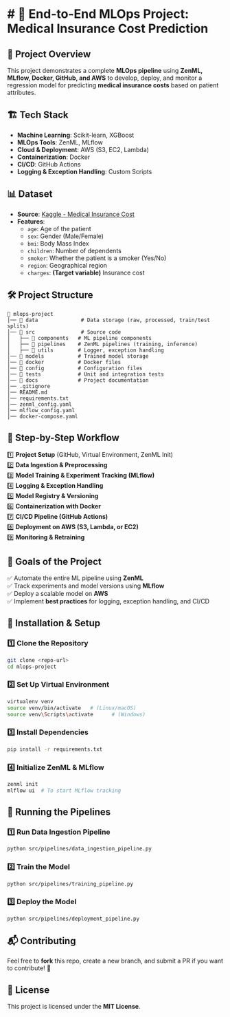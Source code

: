 # # 🚀 End-to-End MLOps Project: Medical Insurance Cost Prediction

## 📌 **Project Overview**
This project demonstrates a complete **MLOps pipeline** using **ZenML, MLflow, Docker, GitHub, and AWS** to develop, deploy, and monitor a regression model for predicting **medical insurance costs** based on patient attributes.

## 🏗 **Tech Stack**
- **Machine Learning**: Scikit-learn, XGBoost
- **MLOps Tools**: ZenML, MLflow
- **Cloud & Deployment**: AWS (S3, EC2, Lambda)
- **Containerization**: Docker
- **CI/CD**: GitHub Actions
- **Logging & Exception Handling**: Custom Scripts

## 📊 **Dataset**
- **Source**: [Kaggle - Medical Insurance Cost](https://www.kaggle.com/datasets/mirichoi0218/insurance)
- **Features**:
  - `age`: Age of the patient
  - `sex`: Gender (Male/Female)
  - `bmi`: Body Mass Index
  - `children`: Number of dependents
  - `smoker`: Whether the patient is a smoker (Yes/No)
  - `region`: Geographical region
  - `charges`: **(Target variable)** Insurance cost

## 🛠 **Project Structure**
```
📂 mlops-project
│── 📂 data              # Data storage (raw, processed, train/test splits)
│── 📂 src               # Source code
│   ├── 📂 components   # ML pipeline components
│   ├── 📂 pipelines    # ZenML pipelines (training, inference)
│   ├── 📂 utils        # Logger, exception handling
│── 📂 models           # Trained model storage
│── 📂 docker           # Docker files
│── 📂 config           # Configuration files
│── 📂 tests            # Unit and integration tests
│── 📂 docs             # Project documentation
│── .gitignore
│── README.md
│── requirements.txt
│── zenml_config.yaml
│── mlflow_config.yaml
│── docker-compose.yaml
```

## 🏁 **Step-by-Step Workflow**
1️⃣ **Project Setup** (GitHub, Virtual Environment, ZenML Init)  
2️⃣ **Data Ingestion & Preprocessing**  
3️⃣ **Model Training & Experiment Tracking (MLflow)**  
4️⃣ **Logging & Exception Handling**  
5️⃣ **Model Registry & Versioning**  
6️⃣ **Containerization with Docker**  
7️⃣ **CI/CD Pipeline (GitHub Actions)**  
8️⃣ **Deployment on AWS (S3, Lambda, or EC2)**  
9️⃣ **Monitoring & Retraining**  

## 🎯 **Goals of the Project**
✅ Automate the entire ML pipeline using **ZenML**  
✅ Track experiments and model versions using **MLflow**  
✅ Deploy a scalable model on **AWS**  
✅ Implement **best practices** for logging, exception handling, and CI/CD  

## 📜 **Installation & Setup**
### **1️⃣ Clone the Repository**
```bash
git clone <repo-url>
cd mlops-project
```
### **2️⃣ Set Up Virtual Environment**
```bash
virtualenv venv
source venv/bin/activate   # (Linux/macOS)
source venv\Scripts\activate      # (Windows)
```
### **3️⃣ Install Dependencies**
```bash
pip install -r requirements.txt
```
### **4️⃣ Initialize ZenML & MLflow**
```bash
zenml init
mlflow ui  # To start MLflow tracking
```

## 🚀 **Running the Pipelines**
### **1️⃣ Run Data Ingestion Pipeline**
```bash
python src/pipelines/data_ingestion_pipeline.py
```
### **2️⃣ Train the Model**
```bash
python src/pipelines/training_pipeline.py
```
### **3️⃣ Deploy the Model**
```bash
python src/pipelines/deployment_pipeline.py
```

## 📬 **Contributing**
Feel free to **fork** this repo, create a new branch, and submit a PR if you want to contribute! 🚀

## 📜 **License**
This project is licensed under the **MIT License**.

